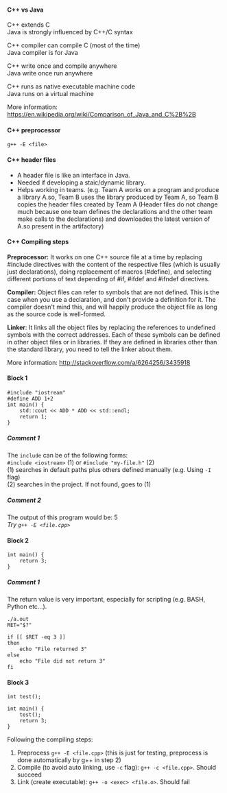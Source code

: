 #### C++ vs Java

C++ extends C  
Java is strongly influenced by C++/C syntax

C++ compiler can compile C (most of the time)  
Java compiler is for Java

C++ write once and compile anywhere  
Java write once run anywhere

C++ runs as native executable machine code  
Java runs on a virtual machine

More information: https://en.wikipedia.org/wiki/Comparison_of_Java_and_C%2B%2B

#### C++ preprocessor
```
g++ -E <file>
```

#### C++ header files
- A header file is like an interface in Java.
- Needed if developing a staic/dynamic library.
- Helps working in teams. (e.g. Team A works on a program and produce a library A.so, Team B uses the library produced by Team A, so Team B copies the header files created by Team A (Header files do not change much because one team defines the declarations and the other team make calls to the declarations) and downloades the latest version of A.so present in the artifactory)

#### C++ Compiling steps

**Preprocessor:** It works on one C++ source file at a time by replacing #include directives with the content of the respective files (which is usually just declarations), doing replacement of macros (#define), and selecting different portions of text depending of #if, #ifdef and #ifndef directives.

**Compiler:** Object files can refer to symbols that are not defined. This is the case when you use a declaration, and don't provide a definition for it. The compiler doesn't mind this, and will happily produce the object file as long as the source code is well-formed.

**Linker**: It links all the object files by replacing the references to undefined symbols with the correct addresses. Each of these symbols can be defined in other object files or in libraries. If they are defined in libraries other than the standard library, you need to tell the linker about them.

More information: http://stackoverflow.com/a/6264256/3435918

#### Block 1

```
#include "iostream"
#define ADD 1+2
int main() {
    std::cout << ADD * ADD << std::endl;
    return 1;
}
```

##### Comment 1
The `include` can be of the following forms:  
`#include <iostream>` (1) or `#include "my-file.h"` (2)  
(1) searches in default paths plus others defined manually (e.g. Using `-I` flag)  
(2) searches in the project. If not found, goes to (1)

##### Comment 2
The output of this program would be: 5  
*Try `g++ -E <file.cpp>`*

#### Block 2
```
int main() {
    return 3;
}
```

##### Comment 1
The return value is very important, especially for scripting (e.g. BASH, Python etc...).
```
./a.out
RET="$?"

if [[ $RET -eq 3 ]]
then
    echo "File returned 3"
else
    echo "File did not return 3"
fi
```

#### Block 3
```
int test();

int main() {
    test();
    return 3;
}
```

Following the compiling steps:  
1. Preprocess `g++ -E <file.cpp>` (this is just for testing, preprocess is done automatically by g++ in step 2)  
2. Compile (to avoid auto linking, use `-c` flag): `g++ -c <file.cpp>`. Should succeed  
3. Link (create executable): `g++ -o <exec> <file.o>`. Should fail  
